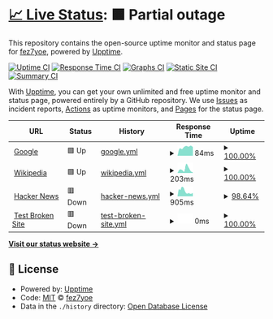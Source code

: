 # [📈 Live Status](https://fez7yoe.github.io/thetest): <!--live status--> **🟧 Partial outage**

This repository contains the open-source uptime monitor and status page for [fez7yoe](fez7yoe.github.io), powered by [Upptime](https://github.com/upptime/upptime).

[![Uptime CI](https://github.com/fez7yoe/thetest/workflows/Uptime%20CI/badge.svg)](https://github.com/fez7yoe/thetest/actions?query=workflow%3A%22Uptime+CI%22)
[![Response Time CI](https://github.com/fez7yoe/thetest/workflows/Response%20Time%20CI/badge.svg)](https://github.com/fez7yoe/thetest/actions?query=workflow%3A%22Response+Time+CI%22)
[![Graphs CI](https://github.com/fez7yoe/thetest/workflows/Graphs%20CI/badge.svg)](https://github.com/fez7yoe/thetest/actions?query=workflow%3A%22Graphs+CI%22)
[![Static Site CI](https://github.com/fez7yoe/thetest/workflows/Static%20Site%20CI/badge.svg)](https://github.com/fez7yoe/thetest/actions?query=workflow%3A%22Static+Site+CI%22)
[![Summary CI](https://github.com/fez7yoe/thetest/workflows/Summary%20CI/badge.svg)](https://github.com/fez7yoe/thetest/actions?query=workflow%3A%22Summary+CI%22)

With [Upptime](https://upptime.js.org), you can get your own unlimited and free uptime monitor and status page, powered entirely by a GitHub repository. We use [Issues](https://github.com/fez7yoe/thetest/issues) as incident reports, [Actions](https://github.com/fez7yoe/thetest/actions) as uptime monitors, and [Pages](https://fez7yoe.github.io/thetest) for the status page.

<!--start: status pages-->
<!-- This summary is generated by Upptime (https://github.com/upptime/upptime) -->
<!-- Do not edit this manually, your changes will be overwritten -->
<!-- prettier-ignore -->
| URL | Status | History | Response Time | Uptime |
| --- | ------ | ------- | ------------- | ------ |
| <img alt="" src="https://icons.duckduckgo.com/ip3/www.google.com.ico" height="13"> [Google](https://www.google.com) | 🟩 Up | [google.yml](https://github.com/fez7yoe/thetest/commits/HEAD/history/google.yml) | <details><summary><img alt="Response time graph" src="./graphs/google/response-time-week.png" height="20"> 84ms</summary><br><a href="https://fez7yoe.github.io/thetest/history/google"><img alt="Response time 114" src="https://img.shields.io/endpoint?url=https%3A%2F%2Fraw.githubusercontent.com%2Ffez7yoe%2Fthetest%2FHEAD%2Fapi%2Fgoogle%2Fresponse-time.json"></a><br><a href="https://fez7yoe.github.io/thetest/history/google"><img alt="24-hour response time 85" src="https://img.shields.io/endpoint?url=https%3A%2F%2Fraw.githubusercontent.com%2Ffez7yoe%2Fthetest%2FHEAD%2Fapi%2Fgoogle%2Fresponse-time-day.json"></a><br><a href="https://fez7yoe.github.io/thetest/history/google"><img alt="7-day response time 84" src="https://img.shields.io/endpoint?url=https%3A%2F%2Fraw.githubusercontent.com%2Ffez7yoe%2Fthetest%2FHEAD%2Fapi%2Fgoogle%2Fresponse-time-week.json"></a><br><a href="https://fez7yoe.github.io/thetest/history/google"><img alt="30-day response time 81" src="https://img.shields.io/endpoint?url=https%3A%2F%2Fraw.githubusercontent.com%2Ffez7yoe%2Fthetest%2FHEAD%2Fapi%2Fgoogle%2Fresponse-time-month.json"></a><br><a href="https://fez7yoe.github.io/thetest/history/google"><img alt="1-year response time 115" src="https://img.shields.io/endpoint?url=https%3A%2F%2Fraw.githubusercontent.com%2Ffez7yoe%2Fthetest%2FHEAD%2Fapi%2Fgoogle%2Fresponse-time-year.json"></a></details> | <details><summary><a href="https://fez7yoe.github.io/thetest/history/google">100.00%</a></summary><a href="https://fez7yoe.github.io/thetest/history/google"><img alt="All-time uptime 100.00%" src="https://img.shields.io/endpoint?url=https%3A%2F%2Fraw.githubusercontent.com%2Ffez7yoe%2Fthetest%2FHEAD%2Fapi%2Fgoogle%2Fuptime.json"></a><br><a href="https://fez7yoe.github.io/thetest/history/google"><img alt="24-hour uptime 100.00%" src="https://img.shields.io/endpoint?url=https%3A%2F%2Fraw.githubusercontent.com%2Ffez7yoe%2Fthetest%2FHEAD%2Fapi%2Fgoogle%2Fuptime-day.json"></a><br><a href="https://fez7yoe.github.io/thetest/history/google"><img alt="7-day uptime 100.00%" src="https://img.shields.io/endpoint?url=https%3A%2F%2Fraw.githubusercontent.com%2Ffez7yoe%2Fthetest%2FHEAD%2Fapi%2Fgoogle%2Fuptime-week.json"></a><br><a href="https://fez7yoe.github.io/thetest/history/google"><img alt="30-day uptime 100.00%" src="https://img.shields.io/endpoint?url=https%3A%2F%2Fraw.githubusercontent.com%2Ffez7yoe%2Fthetest%2FHEAD%2Fapi%2Fgoogle%2Fuptime-month.json"></a><br><a href="https://fez7yoe.github.io/thetest/history/google"><img alt="1-year uptime 100.00%" src="https://img.shields.io/endpoint?url=https%3A%2F%2Fraw.githubusercontent.com%2Ffez7yoe%2Fthetest%2FHEAD%2Fapi%2Fgoogle%2Fuptime-year.json"></a></details>
| <img alt="" src="https://icons.duckduckgo.com/ip3/en.wikipedia.org.ico" height="13"> [Wikipedia](https://en.wikipedia.org) | 🟩 Up | [wikipedia.yml](https://github.com/fez7yoe/thetest/commits/HEAD/history/wikipedia.yml) | <details><summary><img alt="Response time graph" src="./graphs/wikipedia/response-time-week.png" height="20"> 203ms</summary><br><a href="https://fez7yoe.github.io/thetest/history/wikipedia"><img alt="Response time 198" src="https://img.shields.io/endpoint?url=https%3A%2F%2Fraw.githubusercontent.com%2Ffez7yoe%2Fthetest%2FHEAD%2Fapi%2Fwikipedia%2Fresponse-time.json"></a><br><a href="https://fez7yoe.github.io/thetest/history/wikipedia"><img alt="24-hour response time 26" src="https://img.shields.io/endpoint?url=https%3A%2F%2Fraw.githubusercontent.com%2Ffez7yoe%2Fthetest%2FHEAD%2Fapi%2Fwikipedia%2Fresponse-time-day.json"></a><br><a href="https://fez7yoe.github.io/thetest/history/wikipedia"><img alt="7-day response time 203" src="https://img.shields.io/endpoint?url=https%3A%2F%2Fraw.githubusercontent.com%2Ffez7yoe%2Fthetest%2FHEAD%2Fapi%2Fwikipedia%2Fresponse-time-week.json"></a><br><a href="https://fez7yoe.github.io/thetest/history/wikipedia"><img alt="30-day response time 181" src="https://img.shields.io/endpoint?url=https%3A%2F%2Fraw.githubusercontent.com%2Ffez7yoe%2Fthetest%2FHEAD%2Fapi%2Fwikipedia%2Fresponse-time-month.json"></a><br><a href="https://fez7yoe.github.io/thetest/history/wikipedia"><img alt="1-year response time 198" src="https://img.shields.io/endpoint?url=https%3A%2F%2Fraw.githubusercontent.com%2Ffez7yoe%2Fthetest%2FHEAD%2Fapi%2Fwikipedia%2Fresponse-time-year.json"></a></details> | <details><summary><a href="https://fez7yoe.github.io/thetest/history/wikipedia">100.00%</a></summary><a href="https://fez7yoe.github.io/thetest/history/wikipedia"><img alt="All-time uptime 100.00%" src="https://img.shields.io/endpoint?url=https%3A%2F%2Fraw.githubusercontent.com%2Ffez7yoe%2Fthetest%2FHEAD%2Fapi%2Fwikipedia%2Fuptime.json"></a><br><a href="https://fez7yoe.github.io/thetest/history/wikipedia"><img alt="24-hour uptime 100.00%" src="https://img.shields.io/endpoint?url=https%3A%2F%2Fraw.githubusercontent.com%2Ffez7yoe%2Fthetest%2FHEAD%2Fapi%2Fwikipedia%2Fuptime-day.json"></a><br><a href="https://fez7yoe.github.io/thetest/history/wikipedia"><img alt="7-day uptime 100.00%" src="https://img.shields.io/endpoint?url=https%3A%2F%2Fraw.githubusercontent.com%2Ffez7yoe%2Fthetest%2FHEAD%2Fapi%2Fwikipedia%2Fuptime-week.json"></a><br><a href="https://fez7yoe.github.io/thetest/history/wikipedia"><img alt="30-day uptime 100.00%" src="https://img.shields.io/endpoint?url=https%3A%2F%2Fraw.githubusercontent.com%2Ffez7yoe%2Fthetest%2FHEAD%2Fapi%2Fwikipedia%2Fuptime-month.json"></a><br><a href="https://fez7yoe.github.io/thetest/history/wikipedia"><img alt="1-year uptime 99.99%" src="https://img.shields.io/endpoint?url=https%3A%2F%2Fraw.githubusercontent.com%2Ffez7yoe%2Fthetest%2FHEAD%2Fapi%2Fwikipedia%2Fuptime-year.json"></a></details>
| <img alt="" src="https://icons.duckduckgo.com/ip3/news.ycombinator.com.ico" height="13"> [Hacker News](https://news.ycombinator.com) | 🟥 Down | [hacker-news.yml](https://github.com/fez7yoe/thetest/commits/HEAD/history/hacker-news.yml) | <details><summary><img alt="Response time graph" src="./graphs/hacker-news/response-time-week.png" height="20"> 905ms</summary><br><a href="https://fez7yoe.github.io/thetest/history/hacker-news"><img alt="Response time 331" src="https://img.shields.io/endpoint?url=https%3A%2F%2Fraw.githubusercontent.com%2Ffez7yoe%2Fthetest%2FHEAD%2Fapi%2Fhacker-news%2Fresponse-time.json"></a><br><a href="https://fez7yoe.github.io/thetest/history/hacker-news"><img alt="24-hour response time 3166" src="https://img.shields.io/endpoint?url=https%3A%2F%2Fraw.githubusercontent.com%2Ffez7yoe%2Fthetest%2FHEAD%2Fapi%2Fhacker-news%2Fresponse-time-day.json"></a><br><a href="https://fez7yoe.github.io/thetest/history/hacker-news"><img alt="7-day response time 905" src="https://img.shields.io/endpoint?url=https%3A%2F%2Fraw.githubusercontent.com%2Ffez7yoe%2Fthetest%2FHEAD%2Fapi%2Fhacker-news%2Fresponse-time-week.json"></a><br><a href="https://fez7yoe.github.io/thetest/history/hacker-news"><img alt="30-day response time 422" src="https://img.shields.io/endpoint?url=https%3A%2F%2Fraw.githubusercontent.com%2Ffez7yoe%2Fthetest%2FHEAD%2Fapi%2Fhacker-news%2Fresponse-time-month.json"></a><br><a href="https://fez7yoe.github.io/thetest/history/hacker-news"><img alt="1-year response time 311" src="https://img.shields.io/endpoint?url=https%3A%2F%2Fraw.githubusercontent.com%2Ffez7yoe%2Fthetest%2FHEAD%2Fapi%2Fhacker-news%2Fresponse-time-year.json"></a></details> | <details><summary><a href="https://fez7yoe.github.io/thetest/history/hacker-news">98.64%</a></summary><a href="https://fez7yoe.github.io/thetest/history/hacker-news"><img alt="All-time uptime 99.98%" src="https://img.shields.io/endpoint?url=https%3A%2F%2Fraw.githubusercontent.com%2Ffez7yoe%2Fthetest%2FHEAD%2Fapi%2Fhacker-news%2Fuptime.json"></a><br><a href="https://fez7yoe.github.io/thetest/history/hacker-news"><img alt="24-hour uptime 90.49%" src="https://img.shields.io/endpoint?url=https%3A%2F%2Fraw.githubusercontent.com%2Ffez7yoe%2Fthetest%2FHEAD%2Fapi%2Fhacker-news%2Fuptime-day.json"></a><br><a href="https://fez7yoe.github.io/thetest/history/hacker-news"><img alt="7-day uptime 98.64%" src="https://img.shields.io/endpoint?url=https%3A%2F%2Fraw.githubusercontent.com%2Ffez7yoe%2Fthetest%2FHEAD%2Fapi%2Fhacker-news%2Fuptime-week.json"></a><br><a href="https://fez7yoe.github.io/thetest/history/hacker-news"><img alt="30-day uptime 99.69%" src="https://img.shields.io/endpoint?url=https%3A%2F%2Fraw.githubusercontent.com%2Ffez7yoe%2Fthetest%2FHEAD%2Fapi%2Fhacker-news%2Fuptime-month.json"></a><br><a href="https://fez7yoe.github.io/thetest/history/hacker-news"><img alt="1-year uptime 99.93%" src="https://img.shields.io/endpoint?url=https%3A%2F%2Fraw.githubusercontent.com%2Ffez7yoe%2Fthetest%2FHEAD%2Fapi%2Fhacker-news%2Fuptime-year.json"></a></details>
| <img alt="" src="https://icons.duckduckgo.com/ip3/thissitedoesnotexist.koj.co.ico" height="13"> [Test Broken Site](https://thissitedoesnotexist.koj.co) | 🟥 Down | [test-broken-site.yml](https://github.com/fez7yoe/thetest/commits/HEAD/history/test-broken-site.yml) | <details><summary><img alt="Response time graph" src="./graphs/test-broken-site/response-time-week.png" height="20"> 0ms</summary><br><a href="https://fez7yoe.github.io/thetest/history/test-broken-site"><img alt="Response time 0" src="https://img.shields.io/endpoint?url=https%3A%2F%2Fraw.githubusercontent.com%2Ffez7yoe%2Fthetest%2FHEAD%2Fapi%2Ftest-broken-site%2Fresponse-time.json"></a><br><a href="https://fez7yoe.github.io/thetest/history/test-broken-site"><img alt="24-hour response time 0" src="https://img.shields.io/endpoint?url=https%3A%2F%2Fraw.githubusercontent.com%2Ffez7yoe%2Fthetest%2FHEAD%2Fapi%2Ftest-broken-site%2Fresponse-time-day.json"></a><br><a href="https://fez7yoe.github.io/thetest/history/test-broken-site"><img alt="7-day response time 0" src="https://img.shields.io/endpoint?url=https%3A%2F%2Fraw.githubusercontent.com%2Ffez7yoe%2Fthetest%2FHEAD%2Fapi%2Ftest-broken-site%2Fresponse-time-week.json"></a><br><a href="https://fez7yoe.github.io/thetest/history/test-broken-site"><img alt="30-day response time 0" src="https://img.shields.io/endpoint?url=https%3A%2F%2Fraw.githubusercontent.com%2Ffez7yoe%2Fthetest%2FHEAD%2Fapi%2Ftest-broken-site%2Fresponse-time-month.json"></a><br><a href="https://fez7yoe.github.io/thetest/history/test-broken-site"><img alt="1-year response time 0" src="https://img.shields.io/endpoint?url=https%3A%2F%2Fraw.githubusercontent.com%2Ffez7yoe%2Fthetest%2FHEAD%2Fapi%2Ftest-broken-site%2Fresponse-time-year.json"></a></details> | <details><summary><a href="https://fez7yoe.github.io/thetest/history/test-broken-site">100.00%</a></summary><a href="https://fez7yoe.github.io/thetest/history/test-broken-site"><img alt="All-time uptime 100.00%" src="https://img.shields.io/endpoint?url=https%3A%2F%2Fraw.githubusercontent.com%2Ffez7yoe%2Fthetest%2FHEAD%2Fapi%2Ftest-broken-site%2Fuptime.json"></a><br><a href="https://fez7yoe.github.io/thetest/history/test-broken-site"><img alt="24-hour uptime 100.00%" src="https://img.shields.io/endpoint?url=https%3A%2F%2Fraw.githubusercontent.com%2Ffez7yoe%2Fthetest%2FHEAD%2Fapi%2Ftest-broken-site%2Fuptime-day.json"></a><br><a href="https://fez7yoe.github.io/thetest/history/test-broken-site"><img alt="7-day uptime 100.00%" src="https://img.shields.io/endpoint?url=https%3A%2F%2Fraw.githubusercontent.com%2Ffez7yoe%2Fthetest%2FHEAD%2Fapi%2Ftest-broken-site%2Fuptime-week.json"></a><br><a href="https://fez7yoe.github.io/thetest/history/test-broken-site"><img alt="30-day uptime 100.00%" src="https://img.shields.io/endpoint?url=https%3A%2F%2Fraw.githubusercontent.com%2Ffez7yoe%2Fthetest%2FHEAD%2Fapi%2Ftest-broken-site%2Fuptime-month.json"></a><br><a href="https://fez7yoe.github.io/thetest/history/test-broken-site"><img alt="1-year uptime 100.00%" src="https://img.shields.io/endpoint?url=https%3A%2F%2Fraw.githubusercontent.com%2Ffez7yoe%2Fthetest%2FHEAD%2Fapi%2Ftest-broken-site%2Fuptime-year.json"></a></details>

<!--end: status pages-->

[**Visit our status website →**](https://fez7yoe.github.io/thetest)

## 📄 License

- Powered by: [Upptime](https://github.com/upptime/upptime)
- Code: [MIT](./LICENSE) © [fez7yoe](fez7yoe.github.io)
- Data in the `./history` directory: [Open Database License](https://opendatacommons.org/licenses/odbl/1-0/)
